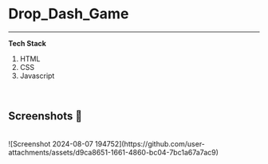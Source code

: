 # **Drop_Dash_Game** 

---

**Tech Stack**
1. HTML
2. CSS
3. Javascript


<br>

## **Screenshots 📸**

<br>
![Screenshot 2024-08-07 194752](https://github.com/user-attachments/assets/d9ca8651-1661-4860-bc04-7bc1a67a7ac9)

<br>
